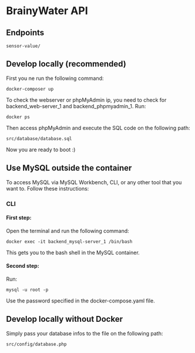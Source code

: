 # BrainyWater API

## Endpoints

```
sensor-value/
```

## Develop locally (recommended)

First you ne run the following command:

```
docker-composer up
```

To check the webserver or phpMyAdmin ip, you need to check for backend_web-server_1 and backend_phpmyadmin_1. Run:

```
docker ps
```

Then access phpMyAdmin and execute the SQL code on the following path:

```
src/database/database.sql
```

Now you are ready to boot :)

## Use MySQL outside the container

To access MySQL via MySQL Workbench, CLI, or any other tool that you want to. Follow these instructions:

### CLI

#### First step:

Open the terminal and run the following command:

```
docker exec -it backend_mysql-server_1 /bin/bash
```

This gets you to the bash shell in the MySQL container.

#### Second step:

Run:

```
mysql -u root -p
```

Use the password specified in the docker-compose.yaml file.

## Develop locally without Docker

Simply pass your database infos to the file on the following path:

```
src/config/database.php
```
